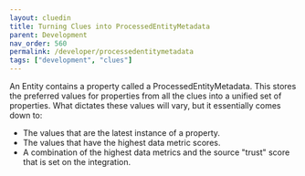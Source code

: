 ```yaml
---
layout: cluedin
title: Turning Clues into ProcessedEntityMetadata
parent: Development
nav_order: 560
permalink: /developer/processedentitymetadata
tags: ["development", "clues"]
---
```


An Entity contains a property called a ProcessedEntityMetadata. This stores the preferred values for properties from all the clues into a unified set of properties. What dictates these values will vary, but it essentially comes down to:

 - The values that are the latest instance of a property.
 - The values that have the highest data metric scores.
 - A combination of the highest data metrics and the source "trust" score that is set on the integration. 